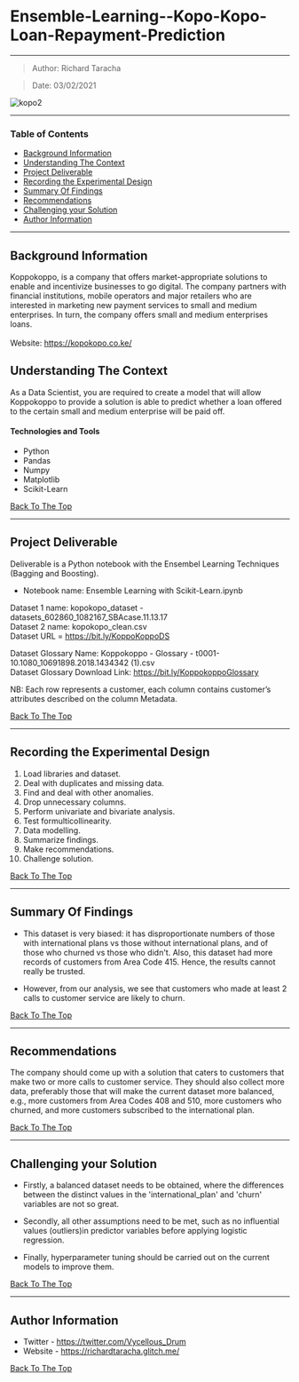 # Ensemble-Learning--Kopo-Kopo-Loan-Repayment-Prediction
---

> Author: Richard Taracha

> Date: 03/02/2021

![kopo2](https://user-images.githubusercontent.com/67068918/106792887-c6ecbb80-6667-11eb-8195-04b4a0e3eaf6.png)

---

### Table of Contents
- [Background Information](#backgroung-information)
- [Understanding The Context](#understanding-the-context)
- [Project Deliverable](#project-deliverable)
- [Recording the Experimental Design](#recording-the-experimental-design)
- [Summary Of Findings](#summary-of-findings)
- [Recommendations](#summary-of-findings)
- [Challenging your Solution](#challenging-your-solution)
- [Author Information](#author-information)

---

## Background Information
Koppokoppo, is a company that offers market-appropriate solutions to enable and incentivize businesses to go digital. The company partners with financial institutions, mobile operators and major retailers who are interested in marketing new payment services to small and medium enterprises. In turn, the company offers small and medium enterprises loans.
</br>
</br>
Website: https://kopokopo.co.ke/

## Understanding The Context

As a Data Scientist, you are required to create a model that will allow Koppokoppo to provide a solution is able to predict whether a loan offered to the certain small and medium enterprise will be paid off.

#### Technologies and Tools

- Python
- Pandas
- Numpy
- Matplotlib
- Scikit-Learn

[Back To The Top](#Ensemble-Learning--Kopo-Kopo-Loan-Repayment-Prediction)

---

## Project Deliverable
Deliverable is a Python notebook with the Ensembel Learning Techniques (Bagging and Boosting).

* Notebook name: Ensemble Learning with Scikit-Learn.ipynb

Dataset 1 name: kopokopo_dataset - datasets_602860_1082167_SBAcase.11.13.17 
</br>
Dataset 2 name: kopokopo_clean.csv
</br>
Dataset URL = https://bit.ly/KoppoKoppoDS

Dataset Glossary Name: Koppokoppo - Glossary - t0001-10.1080_10691898.2018.1434342 (1).csv
</br>
Dataset Glossary Download Link: https://bit.ly/KoppokoppoGlossary


NB: Each row represents a customer, each column contains customer’s attributes described on the column Metadata.

[Back To The Top](#Ensemble-Learning--Kopo-Kopo-Loan-Repayment-Prediction)

---

## Recording the Experimental Design
1. Load libraries and dataset.
2. Deal with duplicates and missing data.
3. Find and deal with other anomalies.
4. Drop unnecessary columns.
5. Perform univariate and bivariate analysis.
6. Test formulticollinearity.
7. Data modelling.
8. Summarize findings.
9. Make recommendations.
10. Challenge solution.

[Back To The Top](#Customer-Churn-Predicition--Classification-Analysis)

---

## Summary Of Findings
* This dataset is very biased: it has disproportionate numbers of those with international plans vs those without international plans, and of those who churned vs those who didn't. Also, this dataset had more records of customers from Area Code 415. Hence, the results cannot really be trusted.

* However, from our analysis, we see that customers who made at least 2 calls to customer service are likely to churn.

[Back To The Top](#Customer-Churn-Predicition--Classification-Analysis)

---

## Recommendations
The company should come up with a solution that caters to customers that make two or more calls to customer service. They should also collect more data, preferably those that will make the current dataset more balanced, e.g., more customers from Area Codes 408 and 510, more customers who churned, and more customers subscribed to the international plan.

[Back To The Top](#Customer-Churn-Predicition--Classification-Analysis)

---

## Challenging your Solution
* Firstly, a balanced dataset needs to be obtained, where the differences between the distinct values in the 'international_plan' and 'churn' variables are not so great.

* Secondly, all other assumptions need to be met, such as no influential values (outliers)in predictor variables before applying logistic regression.

* Finally, hyperparameter tuning should be carried out on the current models to improve them.

[Back To The Top](#Customer-Churn-Predicition--Classification-Analysis)

---

## Author Information

- Twitter - https://twitter.com/Vycellous_Drum
- Website - https://richardtaracha.glitch.me/

[Back To The Top](#Customer-Churn-Predicition--Classification-Analysis)
